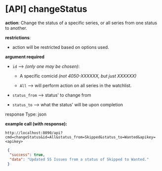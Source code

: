# [API] changeStatus

**action**: Change the status of a specific series, or all series from one status to another.

**restrictions**: 
* action will be restricted based on options used.

**argument required**

* ``id`` --> _(only one may be chosen)_:

  * A specific comicid _(not 4050-XXXXXX, but just XXXXXX)_

  *  ``All`` --> will perform action on all series in the watchlist.

* ``status_from`` --> status' to change from

* ``status_to`` --> what the status' will be upon completion

response Type: json

**example call (with response):**

`http://localhost:8090/api?cmd=changeStatus&id=All&status_from=Skipped&status_to=Wanted&apikey=<apikey>`
```JSON
 {
  "success": true, 
  "data": "Updated 55 Issues from a status of Skipped to Wanted."
 }
```
